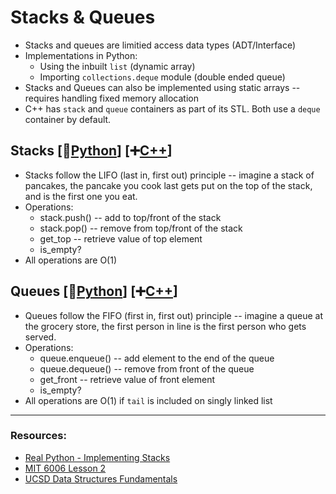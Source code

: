 # Stacks & Queues

* Stacks and queues are limitied access data types (ADT/Interface)
* Implementations in Python:
    * Using the inbuilt `list` (dynamic array)
    * Importing `collections.deque` module (double ended queue)
* Stacks and Queues can also be implemented using static arrays -- requires handling fixed memory allocation
* C++ has `stack` and `queue` containers as part of its STL. Both use a `deque` container by default. 

## Stacks [🐍[Python](./py/stack.py)] [➕[C++](./cpp/stack.cpp)]
* Stacks follow the LIFO (last in, first out) principle -- imagine a stack of pancakes, the pancake you cook last gets put on the top of the stack, and is the first one you eat.
* Operations:
    * stack.push() -- add to top/front of the stack
    * stack.pop() -- remove from top/front of the stack
    * get_top -- retrieve value of top element
    * is_empty?
* All operations are O(1)

## Queues [🐍[Python](./py/queue.py)] [➕[C++](./cpp/queue.cpp)]
* Queues follow the FIFO (first in, first out) principle -- imagine a queue at the grocery store, the first person in line is the first person who gets served.
* Operations:
    * queue.enqueue() -- add element to the end of the queue
    * queue.dequeue() -- remove from front of the queue
    * get_front -- retrieve value of front element
    * is_empty?
* All operations are O(1) if `tail` is included on singly linked list

<hr>

### Resources:
* [Real Python - Implementing Stacks](https://realpython.com/how-to-implement-python-stack/#using-collectionsdeque-to-create-a-python-stack)
* [MIT 6006 Lesson 2](./notes/MIT6006/02%20Sequences%20and%20Sets.pdf)
* [UCSD Data Structures Fundamentals](https://www.edx.org/course/data-structures-fundamentals)